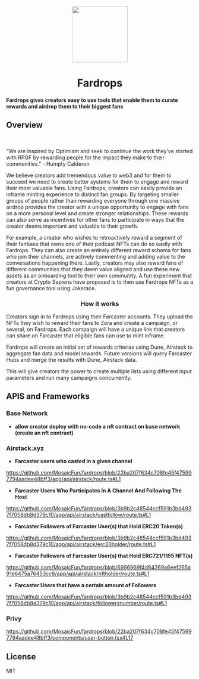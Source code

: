 <p align="center">
   <br/>
   <a href="#" target="_blank"><img width="150px" src="https://fardrops-v1.vercel.app/logo.png" /></a>
   <h1 align="center">Fardrops</h1>
   <h4 align="left">
   Fardrops gives creators easy to use tools that enable them to curate rewards and airdrop them to their biggest fans
   </h4>
</p>

## Overview

   <br/>
   <p align="left">
“We are inspired by Optimism and seek to continue the work they’ve started with RPGF by rewarding people for the impact they make to their communities.” - Humpty Calderon
</p>
   <p align="left">
We believe creators add tremendous value to web3 and for them to succeed we need to create better systems for them to engage and reward their most valuable fans. Using Fardrops, creators can easily provide an inframe minting experience to distinct fan groups. By targeting smaller groups of people rather than rewarding everyone through one massive airdrop provides the creator with a unique opportunity to engage with fans on a more personal level and create stronger relationships. These rewards can also serve as incentives for other fans to participate in ways that the creator deems important and valuable to their growth.
</p>
   <p align="left">
For example, a creator who wishes to retroactively reward a segment of their fanbase that owns one of their podcast NFTs can do so easily with Fardrops. They can also create an entirely different reward schema for fans who join their channels, are actively commenting and adding value to the conversations happening there. Lastly, creators may also reward fans of different communities that they deem value aligned and use these new assets as an onboarding tool to their own community. A fun experiment that creators at Crypto Sapiens have proposed is to then use Fardrops NFTs as a fun governance tool using Jokerace.
</p>
<h3 align="center">How it works</h3>
   <p align="left">
Creators sign in to Fardrops using their Farcaster accounts. They upload the NFTs they wish to reward their fans to Zora and create a campaign, or several, on Fardrops. Each campaign will have a unique link that creators can share on Farcaster that eligible fans can use to mint inframe. 
</p>
   <p align="left">
Fardrops will create an initial set of rewards criterias using Dune, Airstack to aggregate fan data and model rewards. Future versions will query Farcaster Hubs and merge the results with Dune, Airstack data.
</p>
   <p align="left">
This will give creators the power to create multiple lists using different input parameters and run many campaigns concurrently.

   </p>

## APIS and Frameworks

### Base Network

 - **allow creator deploy with no-code a nft contract on base network (create an nft contract)**

### Airstack.xyz

- **Farcaster users who casted in a given channel**

https://github.com/MosaicFun/fardrops/blob/22ba207f634c708fe45f475997794aadee48bff3/app/api/airstack/route.ts#L1

- **Farcaster Users Who Participates In A Channel And Following The Host**

https://github.com/MosaicFun/fardrops/blob/3b9b2c48544ccf591b3bd4937f7058db8d379c10/app/api/airstack/castfollow/route.ts#L1

- **Farcaster Followers of Farcaster User(s) that Hold ERC20 Token(s)**

https://github.com/MosaicFun/fardrops/blob/3b9b2c48544ccf591b3bd4937f7058db8d379c10/app/api/airstack/erc20holder/route.ts#L1

- **Farcaster Followers of Farcaster User(s) that Hold ERC721/1155 NFT(s)**

https://github.com/MosaicFun/fardrops/blob/6996969f4d84369a6eef265a91e6475a76453cc8/app/api/airstack/nftholder/route.ts#L1

- **Farcaster Users that have a certain amount of Followers**

https://github.com/MosaicFun/fardrops/blob/3b9b2c48544ccf591b3bd4937f7058db8d379c10/app/api/airstack/followersnumber/route.ts#L1

### Privy

https://github.com/MosaicFun/fardrops/blob/22ba207f634c708fe45f475997794aadee48bff3/components/user-button.tsx#L17


## License

MIT
